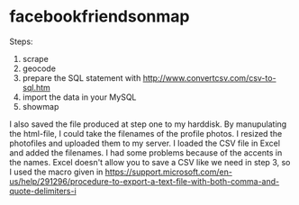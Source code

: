 # facebookfriendsonmap

Steps:
1) scrape
2) geocode
3) prepare the SQL statement with http://www.convertcsv.com/csv-to-sql.htm
4) import the data in your MySQL 
5) showmap

I also saved the file produced at step one to my harddisk. By manupulating the html-file, I could take the filenames of the profile photos. I resized the photofiles and uploaded them to my server. I loaded the CSV file in Excel and added the filenames. I had some problems because of the accents in the names. Excel doesn't allow you to save a CSV like we need in step 3, so I used the macro given in https://support.microsoft.com/en-us/help/291296/procedure-to-export-a-text-file-with-both-comma-and-quote-delimiters-i



